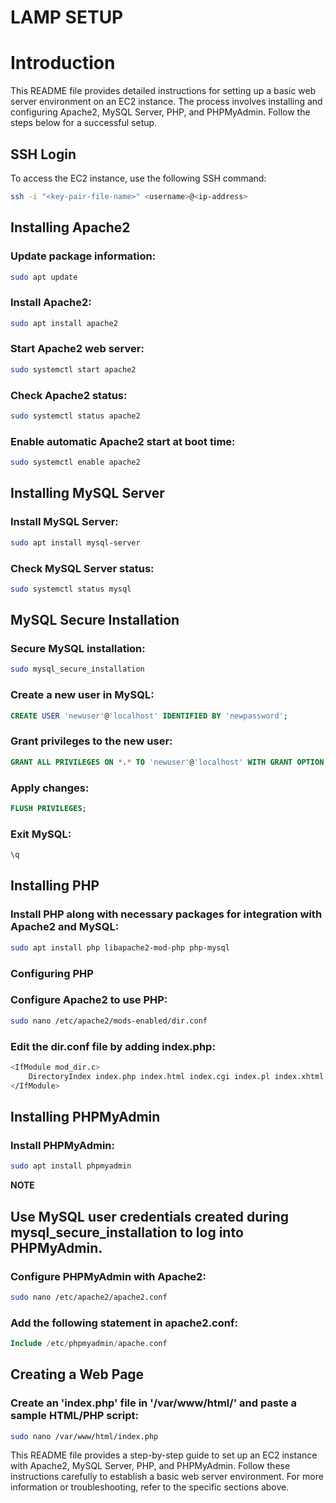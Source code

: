 # LAMP SETUP
# Introduction
This README file provides detailed instructions for setting up a basic web server environment on an EC2 instance. The process involves installing and configuring Apache2, MySQL Server, PHP, and PHPMyAdmin. Follow the steps below for a successful setup.

## SSH Login
To access the EC2 instance, use the following SSH command:

``` bash
ssh -i "<key-pair-file-name>" <username>@<ip-address>
```

## Installing Apache2
### Update package information:

``` bash
sudo apt update
```

### Install Apache2:

``` bash
sudo apt install apache2
```
### Start Apache2 web server:

``` bash
sudo systemctl start apache2
```

### Check Apache2 status:

``` bash
sudo systemctl status apache2
```

### Enable automatic Apache2 start at boot time:

``` bash
sudo systemctl enable apache2
```

## Installing MySQL Server
### Install MySQL Server:

``` bash
sudo apt install mysql-server
```

### Check MySQL Server status:

``` bash
sudo systemctl status mysql
```

## MySQL Secure Installation

### Secure MySQL installation:

``` bash
sudo mysql_secure_installation
```

### Create a new user in MySQL:

``` sql
CREATE USER 'newuser'@'localhost' IDENTIFIED BY 'newpassword';

```
### Grant privileges to the new user:

``` sql
GRANT ALL PRIVILEGES ON *.* TO 'newuser'@'localhost' WITH GRANT OPTION;
```

### Apply changes:

``` sql
FLUSH PRIVILEGES;
```

### Exit MySQL:

``` sql
\q
```

## Installing PHP
### Install PHP along with necessary packages for integration with Apache2 and MySQL:


``` bash
sudo apt install php libapache2-mod-php php-mysql
```

### Configuring PHP
### Configure Apache2 to use PHP:


``` bash
sudo nano /etc/apache2/mods-enabled/dir.conf

```

### Edit the dir.conf file by adding index.php:

``` bash
<IfModule mod_dir.c>
    DirectoryIndex index.php index.html index.cgi index.pl index.xhtml index.htm
</IfModule>
```


## Installing PHPMyAdmin
### Install PHPMyAdmin:

``` bash
sudo apt install phpmyadmin
```

**NOTE**

Use MySQL user credentials created during mysql_secure_installation to log into PHPMyAdmin.
---


### Configure PHPMyAdmin with Apache2:


``` bash
sudo nano /etc/apache2/apache2.conf
```

### Add the following statement in apache2.conf:

``` php
Include /etc/phpmyadmin/apache.conf
```

## Creating a Web Page
### Create an 'index.php' file in '/var/www/html/' and paste a sample HTML/PHP script:


``` bash
sudo nano /var/www/html/index.php
```
This README file provides a step-by-step guide to set up an EC2 instance with Apache2, MySQL Server, PHP, and PHPMyAdmin. Follow these instructions carefully to establish a basic web server environment. For more information or troubleshooting, refer to the specific sections above.






